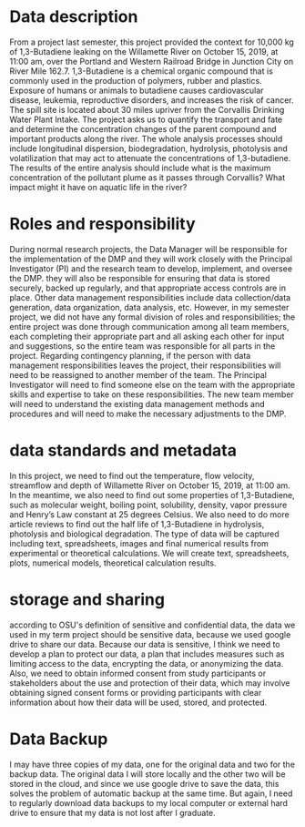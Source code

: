 # Data description
From a project last semester, this project provided the context for 10,000 kg of 1,3-Butadiene leaking on the Willamette River on October 15, 2019, at 11:00 am, over the Portland and Western Railroad Bridge in Junction City on River Mile 162.7. 1,3-Butadiene is a chemical organic compound that is commonly used in the production of polymers, rubber and plastics. Exposure of humans or animals to butadiene causes cardiovascular disease, leukemia, reproductive disorders, and increases the risk of cancer. The spill site is located about 30 miles upriver from the Corvallis Drinking Water Plant Intake.
The project asks us to quantify the transport and fate and determine the concentration changes of the parent compound and important products along the river. The whole analysis processes should include longitudinal dispersion, biodegradation, hydrolysis, photolysis and volatilization that may act to attenuate the concentrations of 1,3-butadiene. The results of the entire analysis should include what is the maximum concentration of the pollutant plume as it passes through Corvallis? What impact might it have on aquatic life in the river?
# Roles and responsibility
During normal research projects, the Data Manager will be responsible for the implementation of the DMP and they will work closely with the Principal Investigator (PI) and the research team to develop, implement, and oversee the DMP. they will also be responsible for ensuring that data is stored securely, backed up regularly, and that appropriate access controls are in place. Other data management responsibilities include data collection/data generation, data organization, data analysis, etc. However, in my semester project, we did not have any formal division of roles and responsibilities; the entire project was done through communication among all team members, each completing their appropriate part and all asking each other for input and suggestions, so the entire team was responsible for all parts in the project. Regarding contingency planning, if the person with data management responsibilities leaves the project, their responsibilities will need to be reassigned to another member of the team. The Principal Investigator will need to find someone else on the team with the appropriate skills and expertise to take on these responsibilities. The new team member will need to understand the existing data management methods and procedures and will need to make the necessary adjustments to the DMP.
# data standards and metadata
In this project, we need to find out the temperature, flow velocity, streamflow and depth of Willamette River on October 15, 2019, at 11:00 am. In the meantime, we also need to find out some properties of 1,3-Butadiene, such as molecular weight, boiling point, solubility, density, vapor pressure and Henry’s Law constant at 25 degrees Celsius. We also need to do more article reviews to find out the half life of 1,3-Butadiene in hydrolysis, photolysis and biological degradation. 
The type of data will be captured including text, spreadsheets, images and final numerical results from experimental or theoretical calculations. We will create text, spreadsheets, plots, numerical models, theoretical calculation results.  
# storage and sharing
according to OSU's definition of sensitive and confidential data, the data we used in my term project should be sensitive data, because we used google drive to share our data. Because our data is sensitive, I think we need to develop a plan to protect our data, a plan that includes measures such as limiting access to the data, encrypting the data, or anonymizing the data. Also, we need to obtain informed consent from study participants or stakeholders about the use and protection of their data, which may involve obtaining signed consent forms or providing participants with clear information about how their data will be used, stored, and protected.
# Data Backup
I may have three copies of my data, one for the original data and two for the backup data. The original data I will store locally and the other two will be stored in the cloud, and since we use google drive to save the data, this solves the problem of automatic backup at the same time. But again, I need to regularly download data backups to my local computer or external hard drive to ensure that my data is not lost after I graduate.
